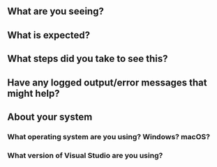 <!--
Thank you so much for your contribution. Before you submit an issue, please read the following:

1. Ensure you have read over contribution guidelines in the README: https://github.com/TheEightBot/XAM330/blob/master/README.md.

2. If you have a question, please submit it via the Xamarin University forum: https://forums.xamarin.com/categories/university

3. Delete everything in this comment block.
-->

## What are you seeing?

## What is expected?

## What steps did you take to see this?

## Have any logged output/error messages that might help?

## About your system

### What operating system are you using? Windows? macOS?

### What version of Visual Studio are you using?
